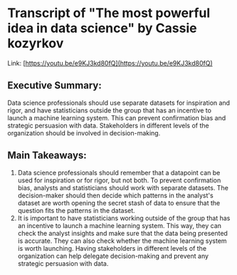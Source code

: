# Transcript of "The most powerful idea in data science" by Cassie kozyrkov
Link: [https://youtu.be/e9KJ3kd80fQ](https://youtu.be/e9KJ3kd80fQ)
## Executive Summary:
Data science professionals should use separate datasets for inspiration and rigor, and have statisticians outside the group that has an incentive to launch a machine learning system. This can prevent confirmation bias and strategic persuasion with data. Stakeholders in different levels of the organization should be involved in decision-making.
## Main Takeaways:
  1. Data science professionals should remember that a datapoint can be used for inspiration or for rigor, but not both. To prevent confirmation bias, analysts and statisticians should work with separate datasets. The decision-maker should then decide which patterns in the analyst's dataset are worth opening the secret stash of data to ensure that the question fits the patterns in the dataset.
  2. It is important to have statisticians working outside of the group that has an incentive to launch a machine learning system. This way, they can check the analyst insights and make sure that the data being presented is accurate. They can also check whether the machine learning system is worth launching. Having stakeholders in different levels of the organization can help delegate decision-making and prevent any strategic persuasion with data.
  
